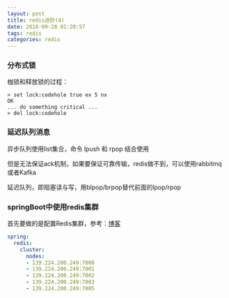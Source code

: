 ```yaml
---
layout: post
title: redis进阶(4)
date: 2018-09-28 01:20:57
tags: redis
categories: redis
---
```



### 分布式锁
枷锁和释放锁的过程：
```shell
> set lock:codehole true ex 5 nx
OK
... do something critical ...
> del lock:codehole
```

### 延迟队列消息
异步队列使用list集合，命令 lpush 和 rpop 结合使用

但是无法保证ack机制，如果要保证可靠传输，redis做不到，可以使用rabbitmq或者Kafka

延迟队列，即阻塞读与写，用blpop/brpop替代前面的lpop/rpop

<!-- more -->

### springBoot中使用redis集群

首先要做的是配置Redis集群，参考：[博客](https://www.cnblogs.com/PatrickLiu/p/8458788.html)

```yaml
spring:		
  redis:				
    cluster:					
      nodes:								
      -	139.224.200.249:7000								
      -	139.224.200.249:7001								
      -	139.224.200.249:7002								
      -	139.224.200.249:7003														
      -	139.224.200.249:7005
```

<!-- more -->